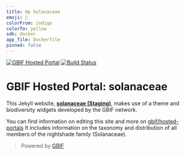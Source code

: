 ```yaml
---
title: Hp Solanaceae
emoji: 👀
colorFrom: indigo
colorTo: yellow
sdk: docker
app_file: Dockerfile
pinned: false
---
```



[![GBIF Hosted Portal](https://docs.gbif.org/style/gbif-hosted-portal.svg)](https://github.com/gbif/hosted-portals)
[![Build Status](https://builds.gbif.org/job/hp-solanaceae/badge/icon)](https://builds.gbif.org/job/hp-solanaceae/lastBuild/console)
<!-- License badge example: [![CC BY-SA 4.0](https://img.shields.io/badge/License-CC%20BY%2D-SA%204.0-lightgrey.svg)](https://creativecommons.org/licenses/by-sa/4.0/) -->

# GBIF Hosted Portal: solanaceae

This Jekyll website, **[solanaceae (Staging)](https://solanaceae.hp.gbif-staging.org/)**, makes use of a theme and biodiversity widgets developed by the GBIF network.

You can find information on editing this site and more on [gbif/hosted-portals](https://github.com/gbif/hosted-portals) It includes information on the taxonomy and distribution of all members of the nightshade family (Solanaceae).

> Powered by [GBIF](https://www.gbif.org/)
